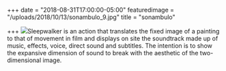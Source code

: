 +++
date = "2018-08-31T17:00:00-05:00"
featuredimage = "/uploads/2018/10/13/sonambulo_9.jpg"
title = "sonambulo"

+++
![](/uploads/2018/10/13/sonambulo.jpg)Sleepwalker is an action that translates the fixed image of a painting to that of movement in film and displays on site the soundtrack made up of music, effects, voice, direct sound and subtitles. The intention is to show the expansive dimension of sound to break with the aesthetic of the two-dimensional image.